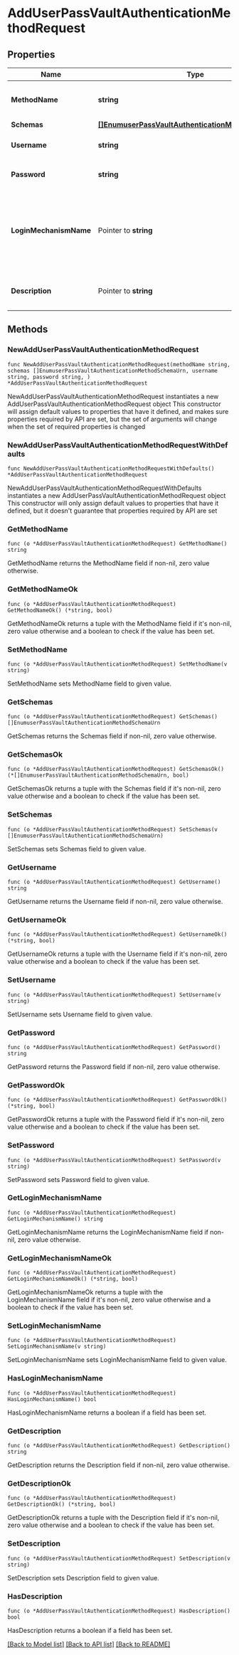 # AddUserPassVaultAuthenticationMethodRequest

## Properties

Name | Type | Description | Notes
------------ | ------------- | ------------- | -------------
**MethodName** | **string** | Name of the new Vault Authentication Method | 
**Schemas** | [**[]EnumuserPassVaultAuthenticationMethodSchemaUrn**](EnumuserPassVaultAuthenticationMethodSchemaUrn.md) |  | 
**Username** | **string** | The username for the user to authenticate. | 
**Password** | **string** | The password for the user to authenticate. | 
**LoginMechanismName** | Pointer to **string** | The name used when enabling the desired UserPass authentication mechanism in the Vault server. | [optional] 
**Description** | Pointer to **string** | A description for this Vault Authentication Method | [optional] 

## Methods

### NewAddUserPassVaultAuthenticationMethodRequest

`func NewAddUserPassVaultAuthenticationMethodRequest(methodName string, schemas []EnumuserPassVaultAuthenticationMethodSchemaUrn, username string, password string, ) *AddUserPassVaultAuthenticationMethodRequest`

NewAddUserPassVaultAuthenticationMethodRequest instantiates a new AddUserPassVaultAuthenticationMethodRequest object
This constructor will assign default values to properties that have it defined,
and makes sure properties required by API are set, but the set of arguments
will change when the set of required properties is changed

### NewAddUserPassVaultAuthenticationMethodRequestWithDefaults

`func NewAddUserPassVaultAuthenticationMethodRequestWithDefaults() *AddUserPassVaultAuthenticationMethodRequest`

NewAddUserPassVaultAuthenticationMethodRequestWithDefaults instantiates a new AddUserPassVaultAuthenticationMethodRequest object
This constructor will only assign default values to properties that have it defined,
but it doesn't guarantee that properties required by API are set

### GetMethodName

`func (o *AddUserPassVaultAuthenticationMethodRequest) GetMethodName() string`

GetMethodName returns the MethodName field if non-nil, zero value otherwise.

### GetMethodNameOk

`func (o *AddUserPassVaultAuthenticationMethodRequest) GetMethodNameOk() (*string, bool)`

GetMethodNameOk returns a tuple with the MethodName field if it's non-nil, zero value otherwise
and a boolean to check if the value has been set.

### SetMethodName

`func (o *AddUserPassVaultAuthenticationMethodRequest) SetMethodName(v string)`

SetMethodName sets MethodName field to given value.


### GetSchemas

`func (o *AddUserPassVaultAuthenticationMethodRequest) GetSchemas() []EnumuserPassVaultAuthenticationMethodSchemaUrn`

GetSchemas returns the Schemas field if non-nil, zero value otherwise.

### GetSchemasOk

`func (o *AddUserPassVaultAuthenticationMethodRequest) GetSchemasOk() (*[]EnumuserPassVaultAuthenticationMethodSchemaUrn, bool)`

GetSchemasOk returns a tuple with the Schemas field if it's non-nil, zero value otherwise
and a boolean to check if the value has been set.

### SetSchemas

`func (o *AddUserPassVaultAuthenticationMethodRequest) SetSchemas(v []EnumuserPassVaultAuthenticationMethodSchemaUrn)`

SetSchemas sets Schemas field to given value.


### GetUsername

`func (o *AddUserPassVaultAuthenticationMethodRequest) GetUsername() string`

GetUsername returns the Username field if non-nil, zero value otherwise.

### GetUsernameOk

`func (o *AddUserPassVaultAuthenticationMethodRequest) GetUsernameOk() (*string, bool)`

GetUsernameOk returns a tuple with the Username field if it's non-nil, zero value otherwise
and a boolean to check if the value has been set.

### SetUsername

`func (o *AddUserPassVaultAuthenticationMethodRequest) SetUsername(v string)`

SetUsername sets Username field to given value.


### GetPassword

`func (o *AddUserPassVaultAuthenticationMethodRequest) GetPassword() string`

GetPassword returns the Password field if non-nil, zero value otherwise.

### GetPasswordOk

`func (o *AddUserPassVaultAuthenticationMethodRequest) GetPasswordOk() (*string, bool)`

GetPasswordOk returns a tuple with the Password field if it's non-nil, zero value otherwise
and a boolean to check if the value has been set.

### SetPassword

`func (o *AddUserPassVaultAuthenticationMethodRequest) SetPassword(v string)`

SetPassword sets Password field to given value.


### GetLoginMechanismName

`func (o *AddUserPassVaultAuthenticationMethodRequest) GetLoginMechanismName() string`

GetLoginMechanismName returns the LoginMechanismName field if non-nil, zero value otherwise.

### GetLoginMechanismNameOk

`func (o *AddUserPassVaultAuthenticationMethodRequest) GetLoginMechanismNameOk() (*string, bool)`

GetLoginMechanismNameOk returns a tuple with the LoginMechanismName field if it's non-nil, zero value otherwise
and a boolean to check if the value has been set.

### SetLoginMechanismName

`func (o *AddUserPassVaultAuthenticationMethodRequest) SetLoginMechanismName(v string)`

SetLoginMechanismName sets LoginMechanismName field to given value.

### HasLoginMechanismName

`func (o *AddUserPassVaultAuthenticationMethodRequest) HasLoginMechanismName() bool`

HasLoginMechanismName returns a boolean if a field has been set.

### GetDescription

`func (o *AddUserPassVaultAuthenticationMethodRequest) GetDescription() string`

GetDescription returns the Description field if non-nil, zero value otherwise.

### GetDescriptionOk

`func (o *AddUserPassVaultAuthenticationMethodRequest) GetDescriptionOk() (*string, bool)`

GetDescriptionOk returns a tuple with the Description field if it's non-nil, zero value otherwise
and a boolean to check if the value has been set.

### SetDescription

`func (o *AddUserPassVaultAuthenticationMethodRequest) SetDescription(v string)`

SetDescription sets Description field to given value.

### HasDescription

`func (o *AddUserPassVaultAuthenticationMethodRequest) HasDescription() bool`

HasDescription returns a boolean if a field has been set.


[[Back to Model list]](../README.md#documentation-for-models) [[Back to API list]](../README.md#documentation-for-api-endpoints) [[Back to README]](../README.md)


